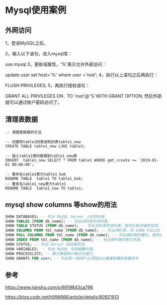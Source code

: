 # Mysql使用案例

## 外网访问

1，登进MySQL之后，

2，输入以下语句，进入mysql库：

use mysql
3，更新域属性，'%'表示允许外部访问：

update user set host='%' where user ='root';
4，执行以上语句之后再执行：

FLUSH PRIVILEGES;
5，再执行授权语句：

GRANT ALL PRIVILEGES ON *.* TO 'root'@'%'WITH GRANT OPTION;
然后外部就可以通过账户密码访问了。

## 清理表数据
```mysql
-- 清理表数据的方法

-- 创建和table1同表结构的表table1_new
CREATE TABLE table1_new LIKE table1;

-- 插入table1表的数据到table1_new表
INSERT  table1_new SELECT * FROM table1 WHERE gmt_create >= '2019-01-01 00:00:00';

-- 重命名table1表为table1_bak
RENAME TABLE  table1 TO table1_bak;
-- 重命名table1_new表为table1
RENAME TABLE  table1_new TO table1;

```
## mysql show columns 等show的用法
```sql
SHOW DATABASES; -- 列出 MySQL Server 上的资料库。
SHOW TABLES [FROM db_name]; -- 列出资料库的资料表。
SHOW TABLE STATUS [FROM db_name]; -- 列出资料库的资料表，提供比較详细的信息。
SHOW COLUMNS FROM tbl_name [FROM db_name]; -- 列出资料表，同 SHOW FIELDS FROM tbl_name [FROM db_name]，DESCRIBE tbl_name [col_name]。
SHOW FULL COLUMNS FROM tbl_name [FROM db_name]; -- 列出資料表的欄位，提供比較詳細的訊息，同 SHOW FULL FIELDS FROM tbl_name [FROM db_name]。
SHOW INDEX FROM tbl_name [FROM db_name]; -- 列出資料表的索引訊息。
SHOW STATUS; -- 列出 Server 的狀態訊息。
SHOW VARIABLES; -- 列出 MySQL 系統變數的值。
SHOW PROCESSLIST; -- 顯示哪個執行緒正在運行。
SHOW GRANTS FOR user; -- 列出對一個用戶必須發出以重複授權的授權命令
```

## 参考
https://www.jianshu.com/p/6919843ca796

https://blog.csdn.net/h996666/article/details/80921913